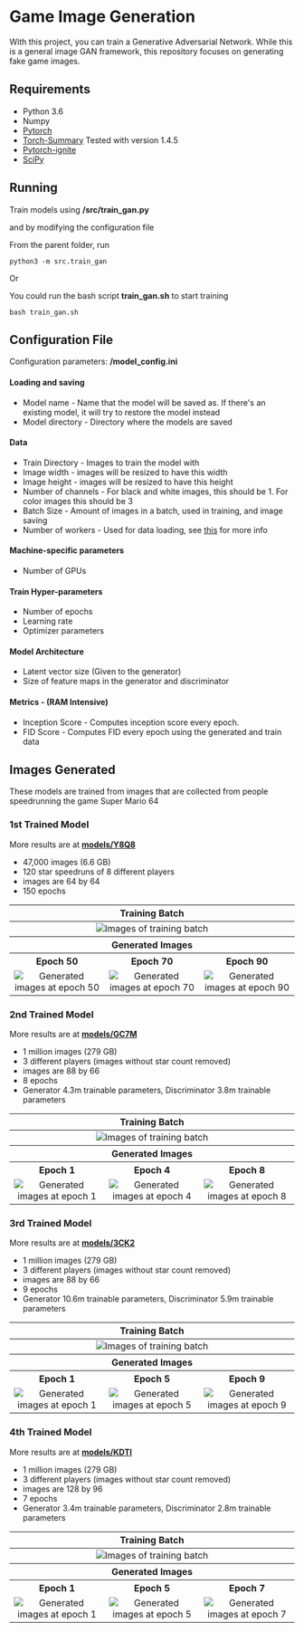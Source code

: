 # Game Image Generation
With this project, you can train a Generative Adversarial Network.  While this is a general image GAN framework, this repository focuses on generating fake game images.

## Requirements
- Python 3.6
- Numpy
- [Pytorch](https://github.com/pytorch/pytorch)
- [Torch-Summary](https://pypi.org/project/torch-summary/) Tested with version 1.4.5
- [Pytorch-ignite](https://pytorch.org/ignite/index.html)
- [SciPy](https://scipy.org/install/)
## Running

Train models using **/src/train_gan.py**

and by modifying the configuration file

From the parent folder, run
```
python3 -m src.train_gan
```

Or

You could run the bash script **train_gan.sh** to start training
```
bash train_gan.sh
```

## Configuration File

Configuration parameters: **/model_config.ini**

#### Loading and saving
- Model name - Name that the model will be saved as.  If there's an existing model, it will try to restore the model instead
- Model directory - Directory where the models are saved

#### Data
- Train Directory - Images to train the model with
- Image width - images will be resized to have this width
- Image height - images will be resized to have this height
- Number of channels - For black and white images, this should be 1.  For color images this should be 3
- Batch Size - Amount of images in a batch, used in training, and image saving 
- Number of workers - Used for data loading, see [this](https://discuss.pytorch.org/t/guidelines-for-assigning-num-workers-to-dataloader/813) for more info
#### Machine-specific parameters

- Number of GPUs

#### Train Hyper-parameters

- Number of epochs
- Learning rate
- Optimizer parameters

#### Model Architecture
- Latent vector size (Given to the generator)
- Size of feature maps in the generator and discriminator
#### Metrics - (RAM Intensive)
- Inception Score - Computes inception score every epoch.
- FID Score - Computes FID every epoch using the generated and train data

## Images Generated

These models are trained from images that are collected from people speedrunning the game Super Mario 64


### 1st Trained Model

More results are at [**models/Y8Q8**](models/Y8Q8)


- 47,000 images (6.6 GB)
- 120 star speedruns of 8 different players
- images are 64 by 64
- 150 epochs

<table>
  <thead><th colspan="3">Training Batch</th></thead>
  <td colspan="3" align="center"><img src="models/Y8Q8/images/training_batch.png" alt="Images of training batch"></td>
  <thead> <th colspan="3"> Generated Images </th> </thead>
  <tr>
      <th>Epoch 50</th>
      <th>Epoch 70</th>
      <th>Epoch 90</th>
  </tr>
  <tr>
      <td align="center"> <img src="models/Y8Q8/images/fake_images_epoch_50.png" alt="Generated images at epoch 50"> </td>
      <td align="center"> <img src="models/Y8Q8/images/fake_images_epoch_70.png" alt="Generated images at epoch 70"> </td>
      <td align="center"> <img src="models/Y8Q8/images/fake_images_epoch_90.png" alt="Generated images at epoch 90"> </td>
  </tr>
</table>

### 2nd Trained Model

More results are at [**models/GC7M**](models/GC7M)


- 1 million images (279 GB)
- 3 different players (images without star count removed)
- images are 88 by 66
- 8 epochs
- Generator 4.3m trainable parameters, Discriminator 3.8m trainable parameters


<table>
  <thead><th colspan="3">Training Batch</th></thead>
  <td colspan="3" align="center"> <img src="models/GC7M/images/train_batch.png" alt="Images of training batch"> </td>
  <thead> <th colspan="3"> Generated Images </th> </thead>
  <tr>
    <th>Epoch 1</th>
    <th>Epoch 4</th>
    <th>Epoch 8</th>
  </tr>
  <tr>
    <td align="center"> <img src="models/GC7M/images/fake_epoch_0.png" alt="Generated images at epoch 1"> </td>
    <td align="center"> <img src="models/GC7M/images/fake_epoch_3.png" alt="Generated images at epoch 4"> </td>
    <td align="center"> <img src="models/GC7M/images/fake_epoch_7.png" alt="Generated images at epoch 8"> </td>
  </tr>
</table>

### 3rd Trained Model

More results are at [**models/3CK2**](models/3CK2)

- 1 million images (279 GB)
- 3 different players (images without star count removed)
- images are 88 by 66
- 9 epochs
- Generator 10.6m trainable parameters, Discriminator 5.9m trainable parameters

<table>
  <thead><th colspan="3">Training Batch</th></thead>
  <td colspan="3" align="center"> <img src="models/3CK2/images/train_batch.png" alt="Images of training batch"> </td>
  <thead> <th colspan="3"> Generated Images </th> </thead>
  <tr>
    <th>Epoch 1</th>
    <th>Epoch 5</th>
    <th>Epoch 9</th>
  </tr>
  <tr>
    <td align="center"> <img src="models/3CK2/images/fake_epoch_0.png" alt="Generated images at epoch 1"> </td>
    <td align="center"> <img src="models/3CK2/images/fake_epoch_4.png" alt="Generated images at epoch 5"> </td>
    <td align="center"> <img src="models/3CK2/images/fake_epoch_8.png" alt="Generated images at epoch 9"> </td>
  </tr>
</table>

### 4th Trained Model

More results are at [**models/KDTI**](models/KDTI)

- 1 million images (279 GB)
- 3 different players (images without star count removed)
- images are 128 by 96
- 7 epochs
- Generator 3.4m trainable parameters, Discriminator 2.8m trainable parameters

<table>
  <thead><th colspan="3">Training Batch</th></thead>
  <td colspan="3" align="center"> <img src="models/KDTI/images/train_batch.png" alt="Images of training batch"> </td>
  <thead> <th colspan="3"> Generated Images </th> </thead>
  <tr>
    <th>Epoch 1</th>
    <th>Epoch 5</th>
    <th>Epoch 7</th>
  </tr>
  <tr>
    <td align="center"> <img src="models/KDTI/images/fake_epoch_1.png" alt="Generated images at epoch 1"> </td>
    <td align="center"> <img src="models/KDTI/images/fake_epoch_5.png" alt="Generated images at epoch 5"> </td>
    <td align="center"> <img src="models/KDTI/images/fake_epoch_7.png" alt="Generated images at epoch 7"> </td>
  </tr>
</table>

